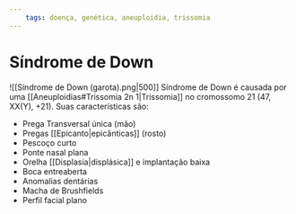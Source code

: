 ```yaml
---
	tags: doença, genética, aneuploidia, trissomia
---
```

# Síndrome de Down
![[Síndrome de Down (garota).png|500]]
Síndrome de Down é causada por uma [[Aneuploidias#Trissomia 2n 1|Trissomia]] no cromossomo 21 (47, XX(Y), +21). Suas características são:
- Prega Transversal única (mão)
- Pregas [[Epicanto|epicânticas]] (rosto)
- Pescoço curto
- Ponte nasal plana
- Orelha [[Displasia|displásica]] e implantação baixa
- Boca entreaberta
- Anomalias dentárias
- Macha de Brushfields
- Perfil facial plano

